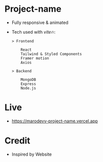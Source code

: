 # Project-name

-   Fully responsive & animated

-   Tech used with *vite*🔥:

        > Frontend

            React
            Tailwind & Styled Components
            Framer motion
            Axios

        > Backend

            MongoDB
            Express
            Node.js

# Live

-   https://marodevv-project-name.vercel.app

# Credit

-   Inspired by Website
